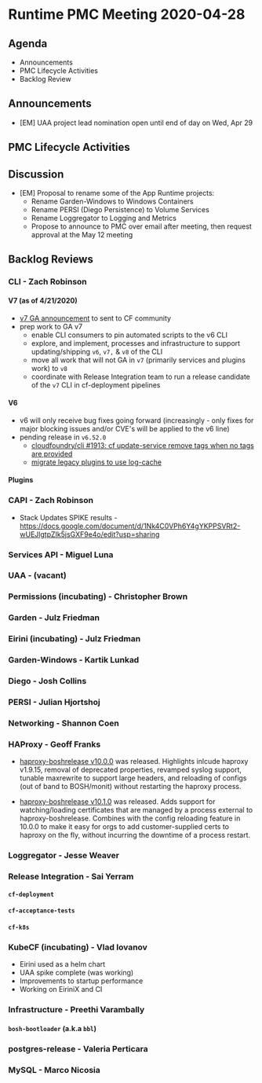 # Runtime PMC Meeting 2020-04-28

## Agenda

* Announcements
* PMC Lifecycle Activities
* Backlog Review


## Announcements

- [EM] UAA project lead nomination open until end of day on Wed, Apr 29


## PMC Lifecycle Activities


## Discussion

- [EM] Proposal to rename some of the App Runtime projects:
  - Rename Garden-Windows to Windows Containers
  - Rename PERSI (Diego Persistence) to Volume Services
  - Rename Loggregator to Logging and Metrics
  - Propose to announce to PMC over email after meeting, then request approval at the May 12 meeting


## Backlog Reviews

### CLI - Zach Robinson
#### V7 (as of 4/21/2020)
- [v7 GA announcement](https://lists.cloudfoundry.org/g/cf-dev/topic/73307648) to sent to CF community
- prep work to GA v7
  - enable CLI consumers to pin automated scripts to the v6 CLI
  - explore, and implement, processes and infrastructure to support updating/shipping  `v6`, `v7,` & `v8` of the CLI
  - move all work that will not GA in `v7` (primarily services and plugins work)  to `v8`
  - coordinate with Release Integration team to run a release candidate of the `v7` CLI in cf-deployment pipelines
#### V6
- v6 will only receive bug fixes going forward (increasingly - only fixes for major blocking issues and/or CVE's will be applied to the v6 line)
- pending release in `v6.52.0`
  - [cloudfoundry/cli #1913: cf update-service remove tags when no tags are provided](https://www.pivotaltracker.com/story/show/171854111)
  - [migrate legacy plugins to use log-cache](https://www.pivotaltracker.com/story/show/171221394)


#### Plugins


### CAPI - Zach Robinson

- Stack Updates SPIKE results - https://docs.google.com/document/d/1Nk4C0VPh6Y4gYKPPSVRt2-wUEJlgtpZIk5jsGXF9e4o/edit?usp=sharing

### Services API - Miguel Luna


### UAA - (vacant)


### Permissions (incubating) - Christopher Brown


### Garden - Julz Friedman


### Eirini (incubating) - Julz Friedman


### Garden-Windows - Kartik Lunkad


### Diego - Josh Collins


### PERSI - Julian Hjortshoj


### Networking - Shannon Coen


### HAProxy - Geoff Franks

- [haproxy-boshrelease v10.0.0](https://github.com/cloudfoundry-incubator/haproxy-boshrelease/releases/tag/v10.0.0) was released. Highlights inlcude haproxy v1.9.15, removal of deprecated properties, revamped syslog support, tunable maxrewrite to support large headers, and reloading of configs (out of band to BOSH/monit) without restarting the haproxy process. 

- [haproxy-boshrelease v10.1.0](https://github.com/cloudfoundry-incubator/haproxy-boshrelease/releases/tag/v10.1.0) was released. Adds support for watching/loading certificates that are managed by a process external to haproxy-boshrelease. Combines with the config reloading feature in 10.0.0 to make it easy for orgs to add customer-supplied certs to haproxy on the fly, without incurring the downtime of a process restart.


### Loggregator - Jesse Weaver


### Release Integration - Sai Yerram

#### `cf-deployment`


#### `cf-acceptance-tests`


#### `cf-k8s`


### KubeCF (incubating) - Vlad Iovanov

- Eirini used as a helm chart
- UAA spike complete (was working)
- Improvements to startup performance
- Working on EiriniX and CI

### Infrastructure - Preethi Varambally

#### `bosh-bootloader` (a.k.a `bbl`)


### postgres-release - Valeria Perticara


### MySQL - Marco Nicosia
